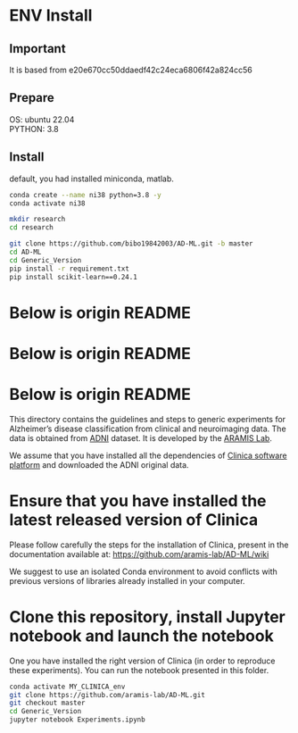 # ENV Install
## Important
It is based from e20e670cc50ddaedf42c24eca6806f42a824cc56
## Prepare
OS: ubuntu 22.04 <br>
PYTHON: 3.8
## Install
default, you had installed miniconda, matlab.

```bash
conda create --name ni38 python=3.8 -y
conda activate ni38

mkdir research
cd research

git clone https://github.com/bibo19842003/AD-ML.git -b master
cd AD-ML
cd Generic_Version
pip install -r requirement.txt
pip install scikit-learn==0.24.1
```

# Below is origin README
# Below is origin README
# Below is origin README
This directory contains the guidelines and steps to generic experiments for Alzheimer’s disease classification from clinical and 
neuroimaging data. The data is obtained from [ADNI](http://adni.loni.usc.edu/) dataset. 
It is developed by the [ARAMIS Lab](http://www.aramislab.fr).

We assume that you have installed all the dependencies of [Clinica software platform](http://www.clinica.run) 
and downloaded the ADNI original data.


# Ensure that you have installed the latest released version of Clinica
Please follow carefully the steps for the installation of Clinica, present in the documentation available at: https://github.com/aramis-lab/AD-ML/wiki

We suggest to use an isolated Conda environment to avoid conflicts with previous versions of libraries 
already installed in your computer.

# Clone this repository, install Jupyter notebook and launch the notebook
One you have installed the right version of Clinica (in order to reproduce these experiments). You can run the notebook presented in this folder.

```bash
conda activate MY_CLINICA_env
git clone https://github.com/aramis-lab/AD-ML.git
git checkout master
cd Generic_Version
jupyter notebook Experiments.ipynb
```
